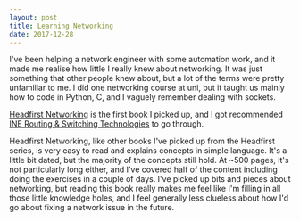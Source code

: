 ```yaml
---
layout: post
title: Learning Networking
date: 2017-12-28
---
```

I've been helping a network engineer with some automation work, and it made me realise how little I really knew about 
networking. It was just something that other people knew about, but a lot of the terms were pretty unfamiliar to me. I did one
networking course at uni, but it taught us mainly how to code in Python, C, and I vaguely remember dealing with sockets.

[Headfirst Networking](http://shop.oreilly.com/product/9780596521561.do) is the first book I picked up, and I got recommended
[INE Routing & Switching Technologies](https://downloads.ine.com/d/ccna-routing-switching-technologies) to go through.

Headfirst Networking, like other books I've picked up from the Headfirst series, is very easy to read and explains concepts in
simple language. It's a little bit dated, but the majority of the concepts still hold. At ~500 pages, it's not particularly 
long either, and I've covered half of the content including doing the exercises in a couple of days. I've picked up bits and 
pieces about networking, but reading this book really makes me feel like I'm filling in all those little knowledge holes, and I
feel generally less clueless about how I'd go about fixing a network issue in the future.
